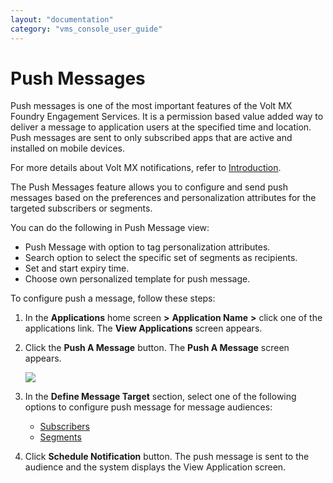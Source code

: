 ```yaml
---
layout: "documentation"
category: "vms_console_user_guide"
---
```

                            

Push Messages
=============

Push messages is one of the most important features of the Volt MX Foundry Engagement Services. It is a permission based value added way to deliver a message to application users at the specified time and location. Push messages are sent to only subscribed apps that are active and installed on mobile devices.

For more details about Volt MX notifications, refer to [Introduction](../Introduction.html).

The Push Messages feature allows you to configure and send push messages based on the preferences and personalization attributes for the targeted subscribers or segments.

You can do the following in Push Message view:

*   Push Message with option to tag personalization attributes.
*   Search option to select the specific set of segments as recipients.
*   Set and start expiry time.
*   Choose own personalized template for push message.

To configure push a message, follow these steps:

1.  In the **Applications** home screen **\>** **Application Name** **\>** click one of the applications link. The **View Applications** screen appears.
2.  Click the **Push A Message** button. The **Push A Message** screen appears.
    
      
    ![](../Resources/Images/App/PushMessageoptions.png)
    
3.  In the **Define Message Target** section, select one of the following options to configure push message for message audiences:
    *   [Subscribers](Push_Message_for_Subscribers.html)
    *   [Segments](Push_Message_for_Segments.html)
4.  Click **Schedule Notification** button. The push message is sent to the audience and the system displays the View Application screen.
